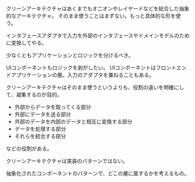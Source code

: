 クリーンアーキテクチャはあくまでもオニオンやレイヤードなどを総合した抽象的なアーキテクチャ。
そのまま使うことはまずない。もっと具体的な形を使う。

インタフェースアダプタで入力を外部のインタフェースやドメインモデルのために変換してやる。

少なくともアプリケーションとロジックを分けるべき。

UIコンポーネントもロジックを剥がしたい。
UIコンポーネントはフロントエンドアプリケーションの層。入力のアダプタを兼ねることもある。

クリーンアーキテクチャはそのまま使うというよりも、役割の違いを明確にして、凝集するのが目的。

- 外部からデータを取ってくる部分
- 外部にデータを送る部分
- 外部のデータを内部のデータと相互に変換する部分
- データを処理する部分
- それらを統合する部分

などの役割がある。

クリーンアーキテクチャは実装のパターンではない。

抽象化されたコンポーネントのパターンで、どこの層に属するかを考えるもの。
